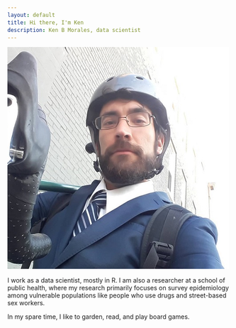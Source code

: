 ```yaml
---
layout: default
title: Hi there, I'm Ken
description: Ken B Morales, data scientist
---
```


![Hi I am kenny](files/bike_pic.jpg)

I work as a data scientist, mostly in R. I am also a researcher at a school of public health, where my research primarily focuses on survey epidemiology among vulnerable populations like people who use drugs and street-based sex workers.

In my spare time, I like to garden, read, and play board games.
